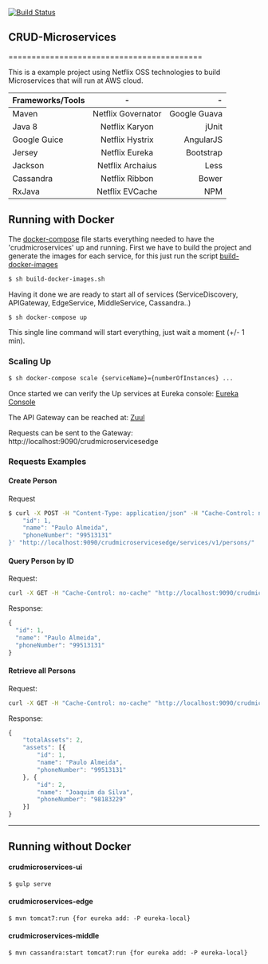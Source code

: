 [![Build Status](https://travis-ci.org/materasystems/crud-microservices.svg?branch=master)](https://travis-ci.org/materasystems/crud-microservices)

## CRUD-Microservices
==========================================

This is a example project using Netflix OSS technologies to build Microservices that will run at AWS cloud.

| Frameworks/Tools | -                  | -            |
| ---------------- |:------------------:| ------------:|
| Maven            | Netflix Governator | Google Guava |
| Java 8           | Netflix Karyon     | jUnit        |
| Google Guice     | Netflix Hystrix    | AngularJS    |
| Jersey           | Netflix Eureka     | Bootstrap    |
| Jackson          | Netflix Archaius   | Less         |
| Cassandra        | Netflix Ribbon     | Bower        |
| RxJava           | Netflix EVCache    | NPM          |

## Running with Docker
The [docker-compose](docker-compose.yml) file starts everything needed to have the 'crudmicroservices' up and running. First we have to build the project and generate the images for each service, for this just run the script [build-docker-images](build-docker-images.sh)

```sh
$ sh build-docker-images.sh
```

Having it done we are ready to start all of services (ServiceDiscovery, APIGateway, EdgeService, MiddleService, Cassandra..)

```sh
$ sh docker-compose up
```

This single line command will start everything, just wait a moment (+/- 1 min).

### Scaling Up
```sh
$ sh docker-compose scale {serviceName}={numberOfInstances} ...
```

Once started we can verify the Up services at Eureka console: [Eureka Console](http://localhost:8080/eureka)

The API Gateway can be reached at: [Zuul](http://localhost:9090)

Requests can be sent to the Gateway: http://localhost:9090/crudmicroservicesedge

### Requests Examples
#### Create Person
Request
```sh
$ curl -X POST -H "Content-Type: application/json" -H "Cache-Control: no-cache" -d '{
	"id": 1,
	"name": "Paulo Almeida",
	"phoneNumber": "99513131"
}' "http://localhost:9090/crudmicroservicesedge/services/v1/persons/"
```

#### Query Person by ID
Request:
```sh
curl -X GET -H "Cache-Control: no-cache" "http://localhost:9090/crudmicroservicesedge/services/v1/persons/1"
```
Response:
```javascript
{
  "id": 1,
  "name": "Paulo Almeida",
  "phoneNumber": "99513131"
}
```

#### Retrieve all Persons
Request:
```sh
curl -X GET -H "Cache-Control: no-cache" "http://localhost:9090/crudmicroservicesedge/services/v1/persons"
```
Response:
```javascript
{
	"totalAssets": 2,
	"assets": [{
		"id": 1,
		"name": "Paulo Almeida",
		"phoneNumber": "99513131"
	}, {
		"id": 2,
		"name": "Joaquim da Silva",
		"phoneNumber": "98183229"
	}]
}
```
--------------------------------------------------
## Running without Docker
#### crudmicroservices-ui
```
$ gulp serve
```

#### crudmicroservices-edge
```
$ mvn tomcat7:run {for eureka add: -P eureka-local}
```

#### crudmicroservices-middle
```
$ mvn cassandra:start tomcat7:run {for eureka add: -P eureka-local}
```
